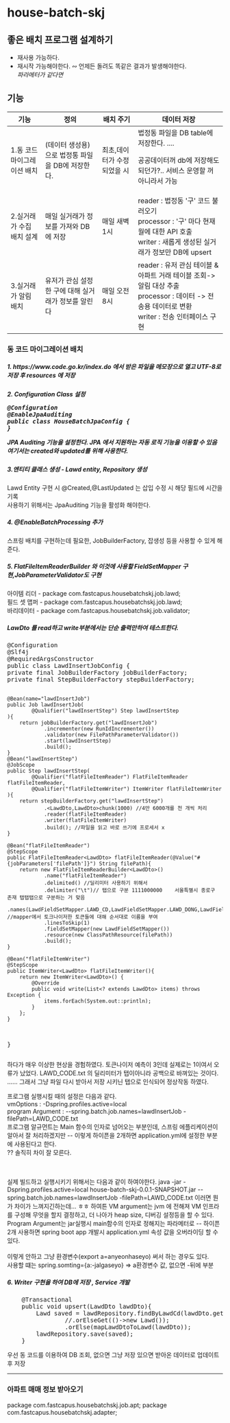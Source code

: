# house-batch-skj

<h2>좋은 배치 프로그램 설계하기</h2>
<ul>
    <li>재사용 가능하다.</li>
    <li>재시작 가능해야한다. &ac; 언제든 돌려도 똑같은 결과가 발생해야한다.<br/><i>파라메터가 같다면</i></li>
</ul>

<h2>기능</h2>
<table>
<thead>
<tr>
<th>기능</th>
<th>정의</th>
<th>배치 주기</th>
<th>데이터 저장</th>
</tr>
</thead>
<tbody>
<tr>
<td>1.동 코드 마이그레이션 배치</td>
<td>(데이터 생성용)으로 법정통 파일을 DB에 저장한다.</td>
<td>최초,데이터가 수정되었을 시 </td>
<td>법정동 파일을 DB table에 저장한다. .... <p>공공데이터꺼 db에 저장해도 되던가?.. 서비스 운영할 꺼 아니라서 가능</p></td>
</tr>
<tr>
<td>2.실거래가 수집 배치 설계</td>
<td>매일 실거래가 정보를 가져와 DB에 저장</td>
<td>매일 새벽 1시</td>
<td>reader : 법정동 '구' 코드 불러오기<br/>
    processor : '구' 마다 현재 월에 대한 API 호출<br/>
    writer : 새롭게 생성된 실거래가 정보만 DB에 upsert
</td>
</tr>
<tr>
<td>3.실거래가 알림 배치</td>
<td>유저가 관심 설정한 구에 대해 실거래가 정보를 알린다</td>
<td>매일 오전 8시</td>
<td>reader : 유저 관심 테이블 & 아파트 거래 테이블 조회-> 알림 대상 추출<br/>
    processor : 데이터 -> 전송용 데이터로 변환<br/>
    writer : 전송 인터페이스 구현
</td>
</tr>
</tbody>


</table>

<div>
<h3>동 코드 마이그레이션 배치</h3>
<h5>1. https://www.code.go.kr/index.do 에서 받은 파일을 메모장으로 열고 UTF-8로 저장 후 resources 에 저장</h5>
<h5>2. Configuration Class 설정
    <p style="background-color:#EEEEEE;">
<div>
<pre>
@Configuration
@EnableJpaAuditing
public class HouseBatchJpaConfig {
}
</pre>
<p>JPA Auditing 기능을 설정한다. JPA 에서 지원하는 자동 로직 기능을 이용할 수 있음 <br/>
여기서는 created와 updated를 위해 사용한다.</p>
</div>
<h5>3.엔티티 클래스 생성 - Lawd entity, Repository  생성</h5>
<div>Lawd Entity 구현 시 @Created,@LastUpdated 는 삽입 수정 시 해당 필드에 시간을 기록</div>
<div>사용하기 위해서는 JpaAuditing 기능을 활성화 해야한다.</div>

<h5>4. @EnableBatchProcessing 추가</h5>
<div>스프링 배치를 구현하는데 필요한, JobBuilderFactory, 잡생성 등을 사용할 수 있게 해준다.</div>
<h5>5. FlatFileItemReaderBuilder 와 이것에 사용할 FieldSetMapper 구현,JobParameterValidator도 구현</h5>
<div>
아이템 리더 -  package com.fastcapus.housebatchskj.job.lawd; <br/>
필드 셋 맵퍼 - package com.fastcapus.housebatchskj.job.lawd;<br/>
바리데이터 - package com.fastcapus.housebatchskj.job.validator;
</div>
<h5>LawDto 를 read하고 write부분에서는 단순 출력만하여 테스트한다.</h5>
<pre>
@Configuration
@Slf4j
@RequiredArgsConstructor
public class LawdInsertJobConfig {
private final JobBuilderFactory jobBuilderFactory;
private final StepBuilderFactory stepBuilderFactory;

    @Bean(name="lawdInsertJob")
    public Job lawdInsertJob(
            @Qualifier("lawdInsertStep") Step lawdInsertStep
    ){
        return jobBuilderFactory.get("lawdInsertJob")
                .incrementer(new RunIdIncrementer())
                .validator(new FilePathParameterValidator())
                .start(lawdInsertStep)
                .build();
    }
    @Bean("lawdInsertStep")
    @JobScope
    public Step lawdInsertStep(
            @Qualifier("flatFileItemReader") FlatFileItemReader flatFileItemReader,
            @Qualifier("flatFileItemWriter") ItemWriter flatFileItemWriter
    ){
        return stepBuilderFactory.get("lawdInsertStep")
                .<LawdDto,LawdDto>chunk(1000) //4만 6000개를 천 개씩 처리
                .reader(flatFileItemReader)
                .writer(flatFileItemWriter)
                .build(); //파일을 읽고 바로 쓰기에 프로세서 x
    }

    @Bean("flatFileItemReader")
    @StepScope
    public FlatFileItemReader<LawdDto> flatFileItemReader(@Value("#{jobParameters['filePath']}") String filePath){
        return new FlatFileItemReaderBuilder<LawdDto>()
                .name("flatFileItemReader")
                .delimited() //딜리미터 사용하기 위해서
                .delimiter("\t")// 탭으로 구분 1111000000	서울특별시 종로구   존재 탭탭탭으로 구분하는 거 맞음
                .names(LawdFieldSetMapper.LAWD_CD,LawdFieldSetMapper.LAWD_DONG,LawdFieldSetMapper.EXISTS) //mapper에서 토크나이저한 토큰들에 대해 순서대로 이름을 부여
                .linesToSkip(1)
                .fieldSetMapper(new LawdFieldSetMapper())
                .resource(new ClassPathResource(filePath))
                .build();
    }

    @Bean("flatFileItemWriter")
    @StepScope
    public ItemWriter<LawdDto> flatFileItemWriter(){
        return new ItemWriter<LawdDto>() {
            @Override
            public void write(List<? extends LawdDto> items) throws Exception {
                items.forEach(System.out::println);
            }
        };
    }
}
</pre>
<div>
하다가 매우 이상한 현상을 경험하였다. 토큰나이저 예측이 3인데 실제로는 1이여서 오류가 났었다.
LAWD_CODE.txt 의 딜리미터가 탭이아니라 공백으로 바껴있는 것이다. ......
그래서 그냥 파일 다시 받아서 저장 시키닌 탭으로 인식되어 정상작동 하였다. 

프로그램 실행시킬 때의 설정은 다음과 같다. <br/>
vmOptions : -Dspring.profiles.active=local <br/>
program Argument : --spring.batch.job.names=lawdInsertJob -filePath=LAWD_CODE.txt<br/>
프로그램 알규먼트는 Main 함수의 인자로 넘어오는 부분인데, 스프링 에플리케이션이 알아서 잘 처리하겠지만
-- 이렇게 하이픈을 2개하면 application.yml에 설정한 부분에 사용된다고 한다.
<br/>?? 솔직히 차이 잘 모른다.

<br/><br/>
실제 빌드하고 실행시키기 위해서는 다음과 같이 하여야한다.
java -jar -Dspring.profiles.active=local house-batch-skj-0.0.1-SNAPSHOT.jar --spring.batch.job.names=lawdInsertJob -filePath=LAWD_CODE.txt
이러면 뭔가 차이가 느껴지긴하는데... ㅎㅎ 
하여튼 VM argument는 jvm 에 전해져 VM 인프라를 구성해 무엇을 할지 결정하고, 더 나아가 heap size, 디버깅 설정등을 할 수 있다.
<br/>Program Argument는 jar실행시 main함수의 인자로 정해지는 파라메터로 -- 하이픈 2개 사용하면 spring boot app 개발시 application.yml 속성 값을 오버라이딩 할 수 있다.
<br/>
<br/>이렇게 안하고 그냥 환경변수(export a=anyeonhaseyo) 써서 하는 경우도 있다.
<br/>사용할 떄는 spring.somting={a:-jalgaseyo} => a환경변수 값, 없으면 -뒤에 부분
</div>
</div>
<h5>6. Writer 구현을 하여 DB에 저장 , Service 개발</h5>
<div>
<pre>
    @Transactional
    public void upsert(LawdDto lawdDto){
        Lawd saved = lawdRepository.findByLawdCd(lawdDto.getLawdCd())
                //.orElseGet(()->new Lawd());
                .orElse(mapLawdDtoToLawd(lawdDto));
        lawdRepository.save(saved);
    }
</pre>
우선 동 코드를 이용하여 DB 조회, 없으면 그냥 저장
있으면 받아온 데이터로 업데이트 후 저장
</div>
<hr/>
<h3>아파트 매매 정보 받아오기</h3>
package com.fastcapus.housebatchskj.job.apt;
package com.fastcapus.housebatchskj.adapter;
